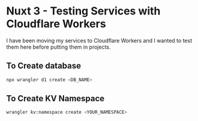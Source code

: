 # Nuxt 3 - Testing Services with Cloudflare Workers

I have been moving my services to Cloudflare Workers and I wanted to test them here before putting them in projects.

## To Create database

```sh
npx wrangler d1 create <DB_NAME>
```

## To Create KV Namespace

```sh
wrangler kv:namespace create <YOUR_NAMESPACE>
```
